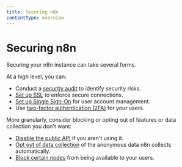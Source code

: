 ```yaml
---
title: Securing n8n
contentType: overview
---
```


# Securing n8n

Securing your n8n instance can take several forms.

At a high level, you can:

* Conduct a [security audit](/hosting/securing/security-audit.md) to identify security risks.
* [Set up SSL](/hosting/securing/set-up-ssl.md) to enforce secure connections.
* [Set up Single Sign-On](/hosting/securing/set-up-sso.md) for user account management.
* Use [two-factor authentication (2FA)](/user-management/two-factor-auth.md) for your users.

More granularly, consider blocking or opting out of features or data collection you don't want:

* [Disable the public API](/hosting/securing/disable-public-api.md) if you aren't using it.
* [Opt out of data collection](/hosting/securing/telemetry-opt-out.md) of the anonymous data n8n collects automatically.
* [Block certain nodes](/hosting/securing/blocking-nodes.md) from being available to your users.